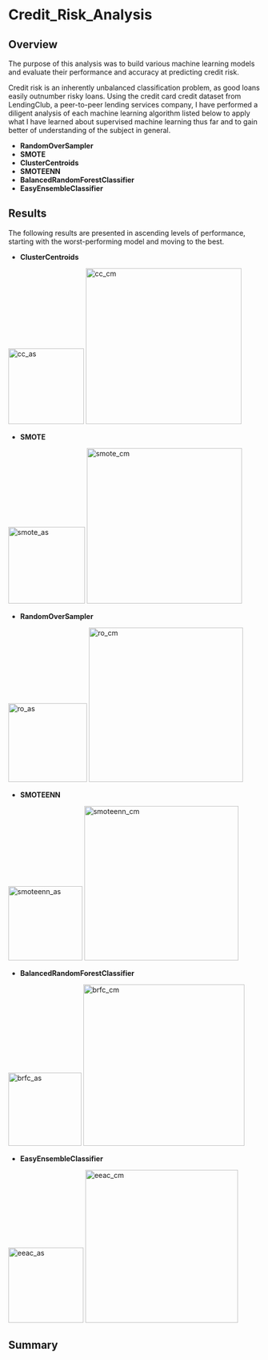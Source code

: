 # Credit_Risk_Analysis

## Overview
The purpose of this analysis was to build various machine learning models and evaluate their performance and accuracy at predicting credit risk.

Credit risk is an inherently unbalanced classification problem, as good loans easily outnumber risky loans. Using the credit card credit dataset from LendingClub, a peer-to-peer lending services company, I have performed a diligent analysis of each machine learning algorithm listed below to apply what I have learned about supervised machine learning thus far and to gain better of understanding of the subject in general.

 * **RandomOverSampler**
 * **SMOTE**
 * **ClusterCentroids**
 * **SMOTEENN**
 * **BalancedRandomForestClassifier**
 * **EasyEnsembleClassifier**
 
## Results
The following results are presented in ascending levels of performance, starting with the worst-performing model and moving to the best.

 * **ClusterCentroids**

 <img width="151" alt="cc_as" src="https://user-images.githubusercontent.com/107579508/195461475-ad763795-cf75-4d95-91ba-8d9cffe3a735.png">

 <img width="311" alt="cc_cm" src="https://user-images.githubusercontent.com/107579508/195461482-87656afc-d53f-4000-84ec-d993d3329274.png">


 * **SMOTE**

 <img width="153" alt="smote_as" src="https://user-images.githubusercontent.com/107579508/195461580-62fcfce9-81ad-4e43-afb7-ca4ca7888515.png">

 <img width="310" alt="smote_cm" src="https://user-images.githubusercontent.com/107579508/195461593-cf4a43b2-499a-43ed-8607-9e3a838b16bd.png">

 * **RandomOverSampler**

 <img width="157" alt="ro_as" src="https://user-images.githubusercontent.com/107579508/195461621-aed3749e-98ac-4aaf-8203-73f1769b738a.png">

 <img width="308" alt="ro_cm" src="https://user-images.githubusercontent.com/107579508/195461625-630c99d5-0800-495e-a73f-87949252ce02.png">

 * **SMOTEENN**

 <img width="148" alt="smoteenn_as" src="https://user-images.githubusercontent.com/107579508/195461662-7be37f7a-2c5d-4b3c-96be-124fefe05e61.png">

 <img width="308" alt="smoteenn_cm" src="https://user-images.githubusercontent.com/107579508/195461667-2f7aa9f3-9da4-4078-8112-2b3c7e9ce584.png">

 * **BalancedRandomForestClassifier**

 <img width="146" alt="brfc_as" src="https://user-images.githubusercontent.com/107579508/195461681-d404233a-2867-4c73-98be-5fdc89861ca3.png">

 <img width="322" alt="brfc_cm" src="https://user-images.githubusercontent.com/107579508/195461687-3b760069-1328-4b7e-a2cf-5847fb9f9e8a.png">

 * **EasyEnsembleClassifier**

 <img width="150" alt="eeac_as" src="https://user-images.githubusercontent.com/107579508/195461704-6828c22e-14fc-4b02-be60-d74d8d273016.png">

 <img width="305" alt="eeac_cm" src="https://user-images.githubusercontent.com/107579508/195461708-2ebfb27c-5cd6-448f-a763-74e0a050767c.png">


## Summary

